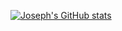 [![Joseph's GitHub stats](https://github-readme-stats.vercel.app/api?username=josephcrowell)](https://github.com/anuraghazra/github-readme-stats)
